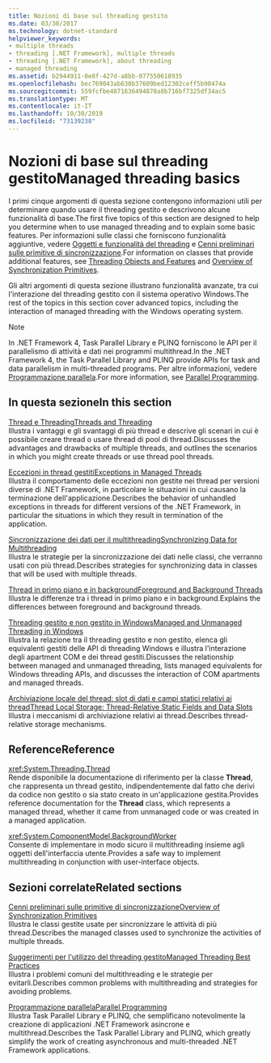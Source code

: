```yaml
---
title: Nozioni di base sul threading gestito
ms.date: 03/30/2017
ms.technology: dotnet-standard
helpviewer_keywords:
- multiple threads
- threading [.NET Framework], multiple threads
- threading [.NET Framework], about threading
- managed threading
ms.assetid: b2944911-0e8f-427d-a8bb-077550618935
ms.openlocfilehash: bec769043ab630b37609bed12302ceff5b90474a
ms.sourcegitcommit: 559fcfbe4871636494870a8b716bf7325df34ac5
ms.translationtype: MT
ms.contentlocale: it-IT
ms.lasthandoff: 10/30/2019
ms.locfileid: "73139238"
---
```

# <a name="managed-threading-basics"></a><span data-ttu-id="2705e-102">Nozioni di base sul threading gestito</span><span class="sxs-lookup"><span data-stu-id="2705e-102">Managed threading basics</span></span>

<span data-ttu-id="2705e-103">I primi cinque argomenti di questa sezione contengono informazioni utili per determinare quando usare il threading gestito e descrivono alcune funzionalità di base.</span><span class="sxs-lookup"><span data-stu-id="2705e-103">The first five topics of this section are designed to help you determine when to use managed threading and to explain some basic features.</span></span> <span data-ttu-id="2705e-104">Per informazioni sulle classi che forniscono funzionalità aggiuntive, vedere [Oggetti e funzionalità del threading](../../../docs/standard/threading/threading-objects-and-features.md) e [Cenni preliminari sulle primitive di sincronizzazione](../../../docs/standard/threading/overview-of-synchronization-primitives.md).</span><span class="sxs-lookup"><span data-stu-id="2705e-104">For information on classes that provide additional features, see [Threading Objects and Features](../../../docs/standard/threading/threading-objects-and-features.md) and [Overview of Synchronization Primitives](../../../docs/standard/threading/overview-of-synchronization-primitives.md).</span></span>  
  
 <span data-ttu-id="2705e-105">Gli altri argomenti di questa sezione illustrano funzionalità avanzate, tra cui l'interazione del threading gestito con il sistema operativo Windows.</span><span class="sxs-lookup"><span data-stu-id="2705e-105">The rest of the topics in this section cover advanced topics, including the interaction of managed threading with the Windows operating system.</span></span>  
  
> [!NOTE]
> <span data-ttu-id="2705e-106">In .NET Framework 4, Task Parallel Library e PLINQ forniscono le API per il parallelismo di attività e dati nei programmi multithread.</span><span class="sxs-lookup"><span data-stu-id="2705e-106">In the .NET Framework 4, the Task Parallel Library and PLINQ provide APIs for task and data parallelism in multi-threaded programs.</span></span> <span data-ttu-id="2705e-107">Per altre informazioni, vedere [Programmazione parallela](../../../docs/standard/parallel-programming/index.md).</span><span class="sxs-lookup"><span data-stu-id="2705e-107">For more information, see [Parallel Programming](../../../docs/standard/parallel-programming/index.md).</span></span>  
  
## <a name="in-this-section"></a><span data-ttu-id="2705e-108">In questa sezione</span><span class="sxs-lookup"><span data-stu-id="2705e-108">In this section</span></span>

 [<span data-ttu-id="2705e-109">Thread e Threading</span><span class="sxs-lookup"><span data-stu-id="2705e-109">Threads and Threading</span></span>](../../../docs/standard/threading/threads-and-threading.md)  
 <span data-ttu-id="2705e-110">Illustra i vantaggi e gli svantaggi di più thread e descrive gli scenari in cui è possibile creare thread o usare thread di pool di thread.</span><span class="sxs-lookup"><span data-stu-id="2705e-110">Discusses the advantages and drawbacks of multiple threads, and outlines the scenarios in which you might create threads or use thread pool threads.</span></span>  
  
 [<span data-ttu-id="2705e-111">Eccezioni in thread gestiti</span><span class="sxs-lookup"><span data-stu-id="2705e-111">Exceptions in Managed Threads</span></span>](../../../docs/standard/threading/exceptions-in-managed-threads.md)  
 <span data-ttu-id="2705e-112">Illustra il comportamento delle eccezioni non gestite nei thread per versioni diverse di .NET Framework, in particolare le situazioni in cui causano la terminazione dell'applicazione.</span><span class="sxs-lookup"><span data-stu-id="2705e-112">Describes the behavior of unhandled exceptions in threads for different versions of the .NET Framework, in particular the situations in which they result in termination of the application.</span></span>  
  
 [<span data-ttu-id="2705e-113">Sincronizzazione dei dati per il multithreading</span><span class="sxs-lookup"><span data-stu-id="2705e-113">Synchronizing Data for Multithreading</span></span>](../../../docs/standard/threading/synchronizing-data-for-multithreading.md)  
 <span data-ttu-id="2705e-114">Illustra le strategie per la sincronizzazione dei dati nelle classi, che verranno usati con più thread.</span><span class="sxs-lookup"><span data-stu-id="2705e-114">Describes strategies for synchronizing data in classes that will be used with multiple threads.</span></span>  
  
 [<span data-ttu-id="2705e-115">Thread in primo piano e in background</span><span class="sxs-lookup"><span data-stu-id="2705e-115">Foreground and Background Threads</span></span>](../../../docs/standard/threading/foreground-and-background-threads.md)  
 <span data-ttu-id="2705e-116">Illustra le differenze tra i thread in primo piano e in background.</span><span class="sxs-lookup"><span data-stu-id="2705e-116">Explains the differences between foreground and background threads.</span></span>  
  
 [<span data-ttu-id="2705e-117">Threading gestito e non gestito in Windows</span><span class="sxs-lookup"><span data-stu-id="2705e-117">Managed and Unmanaged Threading in Windows</span></span>](../../../docs/standard/threading/managed-and-unmanaged-threading-in-windows.md)  
 <span data-ttu-id="2705e-118">Illustra la relazione tra il threading gestito e non gestito, elenca gli equivalenti gestiti delle API di threading Windows e illustra l'interazione degli apartment COM e dei thread gestiti.</span><span class="sxs-lookup"><span data-stu-id="2705e-118">Discusses the relationship between managed and unmanaged threading, lists managed equivalents for Windows threading APIs, and discusses the interaction of COM apartments and managed threads.</span></span>  
  
 [<span data-ttu-id="2705e-119">Archiviazione locale del thread: slot di dati e campi statici relativi ai thread</span><span class="sxs-lookup"><span data-stu-id="2705e-119">Thread Local Storage: Thread-Relative Static Fields and Data Slots</span></span>](../../../docs/standard/threading/thread-local-storage-thread-relative-static-fields-and-data-slots.md)  
 <span data-ttu-id="2705e-120">Illustra i meccanismi di archiviazione relativi ai thread.</span><span class="sxs-lookup"><span data-stu-id="2705e-120">Describes thread-relative storage mechanisms.</span></span>  
  
## <a name="reference"></a><span data-ttu-id="2705e-121">Reference</span><span class="sxs-lookup"><span data-stu-id="2705e-121">Reference</span></span>

 <xref:System.Threading.Thread>  
 <span data-ttu-id="2705e-122">Rende disponibile la documentazione di riferimento per la classe **Thread**, che rappresenta un thread gestito, indipendentemente dal fatto che derivi da codice non gestito o sia stato creato in un'applicazione gestita.</span><span class="sxs-lookup"><span data-stu-id="2705e-122">Provides reference documentation for the **Thread** class, which represents a managed thread, whether it came from unmanaged code or was created in a managed application.</span></span>  
  
 <xref:System.ComponentModel.BackgroundWorker>  
 <span data-ttu-id="2705e-123">Consente di implementare in modo sicuro il multithreading insieme agli oggetti dell'interfaccia utente.</span><span class="sxs-lookup"><span data-stu-id="2705e-123">Provides a safe way to implement multithreading in conjunction with user-interface objects.</span></span>  
  
## <a name="related-sections"></a><span data-ttu-id="2705e-124">Sezioni correlate</span><span class="sxs-lookup"><span data-stu-id="2705e-124">Related sections</span></span>

 [<span data-ttu-id="2705e-125">Cenni preliminari sulle primitive di sincronizzazione</span><span class="sxs-lookup"><span data-stu-id="2705e-125">Overview of Synchronization Primitives</span></span>](../../../docs/standard/threading/overview-of-synchronization-primitives.md)  
 <span data-ttu-id="2705e-126">Illustra le classi gestite usate per sincronizzare le attività di più thread.</span><span class="sxs-lookup"><span data-stu-id="2705e-126">Describes the managed classes used to synchronize the activities of multiple threads.</span></span>  
  
 [<span data-ttu-id="2705e-127">Suggerimenti per l'utilizzo del threading gestito</span><span class="sxs-lookup"><span data-stu-id="2705e-127">Managed Threading Best Practices</span></span>](../../../docs/standard/threading/managed-threading-best-practices.md)  
 <span data-ttu-id="2705e-128">Illustra i problemi comuni del multithreading e le strategie per evitarli.</span><span class="sxs-lookup"><span data-stu-id="2705e-128">Describes common problems with multithreading and strategies for avoiding problems.</span></span>  
  
 [<span data-ttu-id="2705e-129">Programmazione parallela</span><span class="sxs-lookup"><span data-stu-id="2705e-129">Parallel Programming</span></span>](../../../docs/standard/parallel-programming/index.md)  
 <span data-ttu-id="2705e-130">Illustra Task Parallel Library e PLINQ, che semplificano notevolmente la creazione di applicazioni .NET Framework asincrone e multithread.</span><span class="sxs-lookup"><span data-stu-id="2705e-130">Describes the Task Parallel Library and PLINQ, which greatly simplify the work of creating asynchronous and multi-threaded .NET Framework applications.</span></span>

